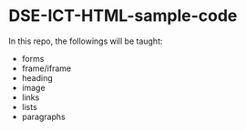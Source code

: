 # DSE-ICT-HTML-sample-code
In this repo, the followings will be taught:
- forms
- frame/iframe
- heading
- image
- links
- lists
- paragraphs

